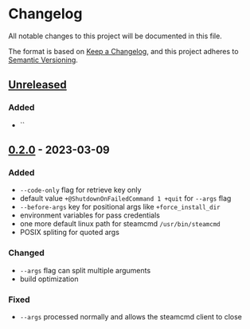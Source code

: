 # Changelog

All notable changes to this project will be documented in this file.

The format is based on [Keep a Changelog](https://keepachangelog.com/en/1.1.0/),
and this project adheres to [Semantic Versioning](https://semver.org/spec/v2.0.0.html).

## [Unreleased]

### Added

- ``

## [0.2.0] - 2023-03-09

### Added

- `--code-only` flag for retrieve key only
- default value `+@ShutdownOnFailedCommand 1 +quit` for `--args` flag
- `--before-args` key for positional args like `+force_install_dir`
- environment variables for pass credentials
- one more default linux path for steamcmd `/usr/bin/steamcmd`
- POSIX spliting for quoted args

### Changed

- `--args` flag can split multiple arguments
- build optimization

### Fixed

- `--args` processed normally and allows the steamcmd client to close

[unreleased]: https://github.com/olivierlacan/keep-a-changelog/compare/0.2.0...HEAD
[0.2.0]: https://github.com/WoozyMasta/steamcmd-2fa/compare/e2781444666eca8f77d50ca7b63844a51706aef4...0.2.0
